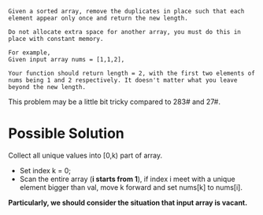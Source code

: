 	Given a sorted array, remove the duplicates in place such that each element appear only once and return the new length.

	Do not allocate extra space for another array, you must do this in place with constant memory.

	For example,
	Given input array nums = [1,1,2],

	Your function should return length = 2, with the first two elements of nums being 1 and 2 respectively. It doesn't matter what you leave beyond the new length.


This problem may be a little bit tricky compared to 283# and 27#.

# Possible Solution

Collect all unique values into [0,k) part of array.

+ Set index k = 0;
+ Scan the entire array (**i starts from 1**), if index i meet with a unique element bigger than val, move k forward and set nums[k] to nums[i].

**Particularly, we should consider the situation that input array is vacant.**